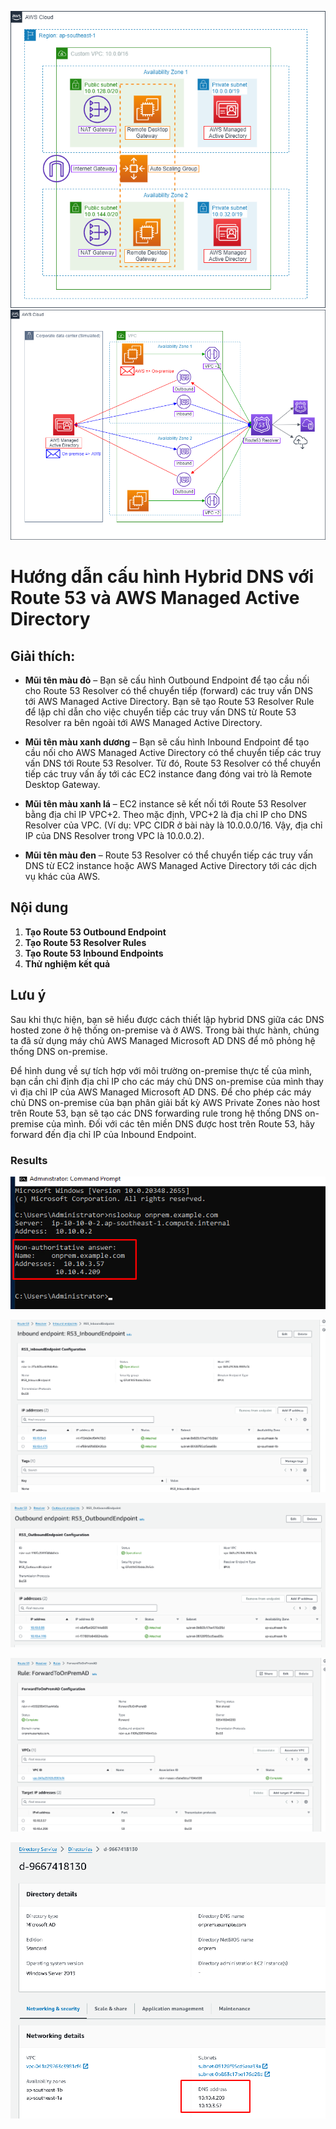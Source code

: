 ![](images/0001.png)
![](images/0005.png)
# Hướng dẫn cấu hình Hybrid DNS với Route 53 và AWS Managed Active Directory

## Giải thích:

- **Mũi tên màu đỏ** – Bạn sẽ cấu hình Outbound Endpoint để tạo cầu nối cho Route 53 Resolver có thể chuyển tiếp (forward) các truy vấn DNS tới AWS Managed Active Directory. Bạn sẽ tạo Route 53 Resolver Rule để lập chỉ dẫn cho việc chuyển tiếp các truy vấn DNS từ Route 53 Resolver ra bên ngoài tới AWS Managed Active Directory.

- **Mũi tên màu xanh dương** – Bạn sẽ cấu hình Inbound Endpoint để tạo cầu nối cho AWS Managed Active Directory có thể chuyển tiếp các truy vấn DNS tới Route 53 Resolver. Từ đó, Route 53 Resolver có thể chuyển tiếp các truy vấn ấy tới các EC2 instance đang đóng vai trò là Remote Desktop Gateway.

- **Mũi tên màu xanh lá** – EC2 instance sẽ kết nối tới Route 53 Resolver bằng địa chỉ IP VPC+2. Theo mặc định, VPC+2 là địa chỉ IP cho DNS Resolver của VPC. (Ví dụ: VPC CIDR ở bài này là 10.0.0.0/16. Vậy, địa chỉ IP của DNS Resolver trong VPC là 10.0.0.2).

- **Mũi tên màu đen** – Route 53 Resolver có thể chuyển tiếp các truy vấn DNS từ EC2 instance hoặc AWS Managed Active Directory tới các dịch vụ khác của AWS.

## Nội dung

1. **Tạo Route 53 Outbound Endpoint**
2. **Tạo Route 53 Resolver Rules**
3. **Tạo Route 53 Inbound Endpoints**
4. **Thử nghiệm kết quả**

## Lưu ý

Sau khi thực hiện, bạn sẽ hiểu được cách thiết lập hybrid DNS giữa các DNS hosted zone ở hệ thống on-premise và ở AWS. Trong bài thực hành, chúng ta đã sử dụng máy chủ AWS Managed Microsoft AD DNS để mô phỏng hệ thống DNS on-premise. 

Để hình dung về sự tích hợp với môi trường on-premise thực tế của mình, bạn cần chỉ định địa chỉ IP cho các máy chủ DNS on-premise của mình thay vì địa chỉ IP của AWS Managed Microsoft AD DNS. Để cho phép các máy chủ DNS on-premise của bạn phân giải bất kỳ AWS Private Zones nào host trên Route 53, bạn sẽ tạo các DNS forwarding rule trong hệ thống DNS on-premise của mình. Đối với các tên miền DNS được host trên Route 53, hãy forward đến địa chỉ IP của Inbound Endpoint.


### Results
![alt text](images/query.png)

![alt text](images/inbound.png)

![alt text](images/outbound.png)

![alt text](images/rule.png)

![alt text](images/Screenshot_1.png)